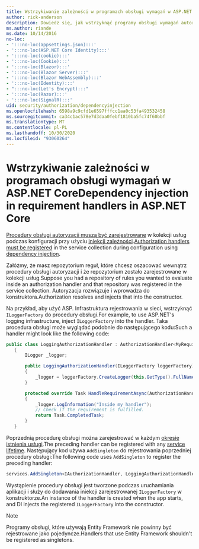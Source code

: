 ```yaml
---
title: Wstrzykiwanie zależności w programach obsługi wymagań w ASP.NET Core
author: rick-anderson
description: Dowiedz się, jak wstrzyknąć programy obsługi wymagań autoryzacji do aplikacji ASP.NET Core przy użyciu iniekcji zależności.
ms.author: riande
ms.date: 10/14/2016
no-loc:
- ':::no-loc(appsettings.json):::'
- ':::no-loc(ASP.NET Core Identity):::'
- ':::no-loc(cookie):::'
- ':::no-loc(Cookie):::'
- ':::no-loc(Blazor):::'
- ':::no-loc(Blazor Server):::'
- ':::no-loc(Blazor WebAssembly):::'
- ':::no-loc(Identity):::'
- ":::no-loc(Let's Encrypt):::"
- ':::no-loc(Razor):::'
- ':::no-loc(SignalR):::'
uid: security/authorization/dependencyinjection
ms.openlocfilehash: 6598a9c9cfd1e6597fffcc1aa0c53fa493532458
ms.sourcegitcommit: ca34c1ac578e7d3daa0febf1810ba5fc74f60bbf
ms.translationtype: MT
ms.contentlocale: pl-PL
ms.lasthandoff: 10/30/2020
ms.locfileid: "93060264"
---
```

# <a name="dependency-injection-in-requirement-handlers-in-aspnet-core"></a><span data-ttu-id="d492b-103">Wstrzykiwanie zależności w programach obsługi wymagań w ASP.NET Core</span><span class="sxs-lookup"><span data-stu-id="d492b-103">Dependency injection in requirement handlers in ASP.NET Core</span></span>

<a name="security-authorization-di"></a>

<span data-ttu-id="d492b-104">[Procedury obsługi autoryzacji muszą być zarejestrowane](xref:security/authorization/policies#handler-registration) w kolekcji usług podczas konfiguracji przy użyciu [iniekcji zależności](xref:fundamentals/dependency-injection).</span><span class="sxs-lookup"><span data-stu-id="d492b-104">[Authorization handlers must be registered](xref:security/authorization/policies#handler-registration) in the service collection during configuration using [dependency injection](xref:fundamentals/dependency-injection).</span></span>

<span data-ttu-id="d492b-105">Załóżmy, że masz repozytorium reguł, które chcesz oszacować wewnątrz procedury obsługi autoryzacji i że repozytorium zostało zarejestrowane w kolekcji usług.</span><span class="sxs-lookup"><span data-stu-id="d492b-105">Suppose you had a repository of rules you wanted to evaluate inside an authorization handler and that repository was registered in the service collection.</span></span> <span data-ttu-id="d492b-106">Autoryzacja rozwiązuje i wprowadza do konstruktora.</span><span class="sxs-lookup"><span data-stu-id="d492b-106">Authorization resolves and injects that into the constructor.</span></span>

<span data-ttu-id="d492b-107">Na przykład, aby użyć ASP. Infrastruktura rejestrowania w sieci, wstrzyknąć `ILoggerFactory` do procedury obsługi.</span><span class="sxs-lookup"><span data-stu-id="d492b-107">For example, to use ASP.NET's logging infrastructure, inject `ILoggerFactory` into the handler.</span></span> <span data-ttu-id="d492b-108">Taka procedura obsługi może wyglądać podobnie do następującego kodu:</span><span class="sxs-lookup"><span data-stu-id="d492b-108">Such a handler might look like the following code:</span></span>

```csharp
public class LoggingAuthorizationHandler : AuthorizationHandler<MyRequirement>
   {
       ILogger _logger;

       public LoggingAuthorizationHandler(ILoggerFactory loggerFactory)
       {
           _logger = loggerFactory.CreateLogger(this.GetType().FullName);
       }

       protected override Task HandleRequirementAsync(AuthorizationHandlerContext context, MyRequirement requirement)
       {
           _logger.LogInformation("Inside my handler");
           // Check if the requirement is fulfilled.
           return Task.CompletedTask;
       }
   }
   ```

<span data-ttu-id="d492b-109">Poprzednią procedurę obsługi można zarejestrować w każdym [okresie istnienia usługi](/dotnet/core/extensions/dependency-injection#service-lifetimes).</span><span class="sxs-lookup"><span data-stu-id="d492b-109">The preceding handler can be registered with any [service lifetime](/dotnet/core/extensions/dependency-injection#service-lifetimes).</span></span> <span data-ttu-id="d492b-110">Następujący kod używa `AddSingleton` do rejestrowania poprzedniej procedury obsługi:</span><span class="sxs-lookup"><span data-stu-id="d492b-110">The following code uses `AddSingleton` to register the preceding handler:</span></span>

```csharp
services.AddSingleton<IAuthorizationHandler, LoggingAuthorizationHandler>();
```

<span data-ttu-id="d492b-111">Wystąpienie procedury obsługi jest tworzone podczas uruchamiania aplikacji i służy do dodawania iniekcji zarejestrowanej `ILoggerFactory` w konstruktorze.</span><span class="sxs-lookup"><span data-stu-id="d492b-111">An instance of the handler is created when the app starts, and DI injects the registered `ILoggerFactory` into the constructor.</span></span>

> [!NOTE]
> <span data-ttu-id="d492b-112">Programy obsługi, które używają Entity Framework nie powinny być rejestrowane jako pojedyncze.</span><span class="sxs-lookup"><span data-stu-id="d492b-112">Handlers that use Entity Framework shouldn't be registered as singletons.</span></span>
